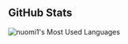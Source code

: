 ## GitHub Stats
![nuomi1's Most Used Languages](https://github-readme-stats.vercel.app/api/top-langs/?username=6hz-t&exclude_repo=nuomi1.github.io&&layout=compact)
